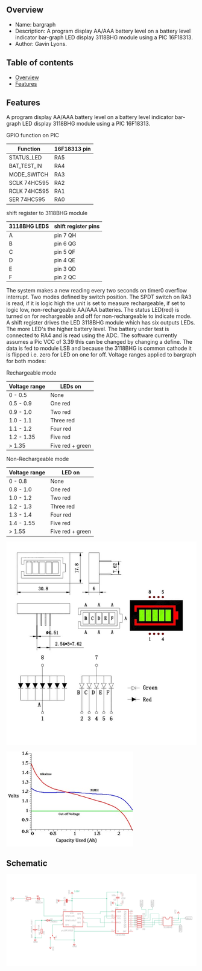 
Overview
--------------------------------------------
* Name: bargraph
* Description: A program display AA/AAA battery level on a 
battery level indicator bar-graph LED display 3118BHG module 
using  a PIC 16F18313.
* Author: Gavin Lyons.

Table of contents
---------------------------

  * [Overview](#overview)
  * [Features](#features)


Features
----------------------

A program display AA/AAA battery level on a 
battery level indicator bar-graph LED display 3118BHG module 
using a PIC 16F18313.

GPIO function on PIC

| Function  | 16F18313 pin |
| --- | --- |
| STATUS_LED  | RA5 |
| BAT_TEST_IN | RA4 |
| MODE_SWITCH | RA3 |
| SCLK 74HC595 | RA2 |
| RCLK 74HC595 | RA1 |
| SER 74HC595 | RA0 |

shift register to 3118BHG module

| 3118BHG LEDS | shift register pins |
| --- | --- |
| A |  pin 7 QH |
| B | pin 6 QG |
| C | pin 5 QF |
| D | pin 4 QE |
| E | pin 3 QD|
| F | pin 2 QC |


The system makes a new reading every two seconds on timer0 overflow interrupt.
Two modes defined by switch position.
The SPDT switch on RA3 is read, if it is logic high the unit is set to measure rechargeable,
if set to logic low, non-rechargeable AA/AAA batteries. The status LED(red) is turned on 
for rechargeable and off for non-rechargeable to indicate mode.
A shift register drives the LED 3118BHG module which has six outputs LEDs.
The more LED's the higher battery level.
The battery under test is connected to RA4 and is read using the ADC. 
The software currently assumes a Pic VCC of 3.39 this can be changed 
by changing a define. The data is fed to module LSB and because the 3118BHG
is common cathode it is flipped i.e. zero for LED on one for off.
Voltage ranges applied to bargraph for both modes:

Rechargeable mode 

| Voltage range  | LEDs on  | 
| --- | --- |
| 0 - 0.5 |  None |
| 0.5 - 0.9 | One red |
| 0.9 - 1.0 | Two red |
| 1.0 - 1.1 | Three red |
| 1.1 - 1.2 | Four red |
| 1.2 - 1.35 | Five red |
| > 1.35  | Five red + green |

Non-Rechargeable mode 

| Voltage range  | LED on  | 
| --- | --- |
| 0 - 0.8 |  None |
| 0.8 - 1.0 | One red |
| 1.0 - 1.2 | Two red |
| 1.2 - 1.3 | Three red |
| 1.3 - 1.4 | Four red |
| 1.4 - 1.55 | Five red |
| > 1.55 | Five red + green |

![ PIC ](https://github.com/gavinlyonsrepo/pic_16F18313_projects/blob/master/images/bargraph.jpg)

![ PIC2 ](https://github.com/gavinlyonsrepo/pic_16F18313_projects/blob/master/images/battery.jpg)

Schematic
------------------------

![ Sch ](https://github.com/gavinlyonsrepo/pic_16F18313_projects/blob/master/images/bargraphsch.png)
